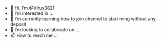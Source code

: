 - 👋 Hi, I’m @Virus3821
- 👀 I’m interested in ...
- 🌱 I’m currently learning how to join channel to start ming without any deposit
- 💞️ I’m looking to collaborate on ...
- 📫 How to reach me ...

<!---
Virus3821/Virus3821 is a ✨ special ✨ repository because its `README.md` (this file) appears on your GitHub profile.
You can click the Preview link to take a look at your changes.
--->
